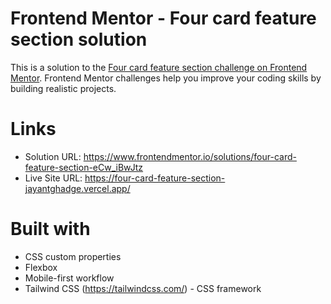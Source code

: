 # Frontend Mentor - Four card feature section solution

This is a solution to the [Four card feature section challenge on Frontend Mentor](https://www.frontendmentor.io/challenges/four-card-feature-section-weK1eFYK). Frontend Mentor challenges help you improve your coding skills by building realistic projects. 

# Links

- Solution URL: https://www.frontendmentor.io/solutions/four-card-feature-section-eCw_iBwJtz
- Live Site URL: https://four-card-feature-section-jayantghadge.vercel.app/

# Built with

- CSS custom properties
- Flexbox
- Mobile-first workflow
- Tailwind CSS (https://tailwindcss.com/) - CSS framework
